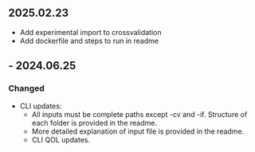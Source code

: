 ## 2025.02.23
* Add experimental import to crossvalidation
* Add dockerfile and steps to run in readme

## - 2024.06.25

### Changed
* CLI updates:
    * All inputs must be complete paths except -cv and -if. Structure of each folder is provided in the readme. 
    * More detailed explanation of input file is provided in the readme.
    * CLI QOL updates.
